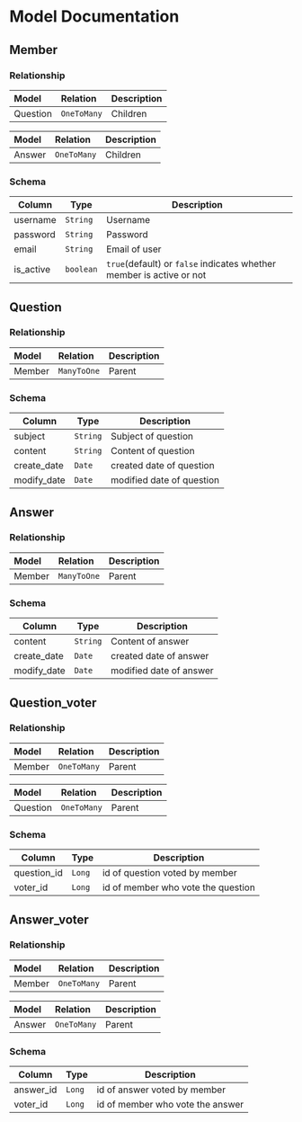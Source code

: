 Model Documentation
===================

Member
----

### Relationship

| Model    | Relation   | Description |
|:---------|:-----------|:------------|
| Question | `OneToMany` | Children   |

| Model    | Relation   | Description |
|:---------|:-----------|:------------|
| Answer   | `OneToMany`| Children    |


### Schema

| Column    | Type       | Description                                                         |
|-----------|------------|---------------------------------------------------------------------|
| username  | `String`   | Username                                                            |
| password  | `String`   | Password                                                            |
| email     | `String`   | Email of user                                                       |
| is_active | `boolean`  | `true`(default) or `false` indicates whether member is active or not|

Question
--------

### Relationship

| Model | Relation   | Description |
|:------|:-----------|:------------|
| Member| `ManyToOne`| Parent      |

### Schema

| Column      | Type          | Description                   |
|-------------|---------------|-------------------------------|
| subject     | `String`      | Subject of question           |
| content     | `String`      | Content of question           |
| create_date | `Date`        | created date of question      |
| modify_date | `Date`        | modified date of question     |

Answer
----

### Relationship

| Model | Relation   | Description |
|:------|:-----------|:------------|
| Member| `ManyToOne`| Parent      |


### Schema

| Column      | Type          | Description                   |
|-------------|---------------|-------------------------------|
| content     | `String`      | Content of answer             |
| create_date | `Date`        | created date of answer        |
| modify_date | `Date`        | modified date of answer       |

Question_voter
----

### Relationship

| Model | Relation    | Description |
|:------|:------------|:------------|
| Member| `OneToMany` | Parent      |  

| Model   | Relation    | Description |
|:--------|:------------|:------------|
| Question| `OneToMany` | Parent      |


### Schema

| Column      | Type          | Description                           |
|-------------|---------------|---------------------------------------|
| question_id | `Long`        | id of question voted by member        |
| voter_id    | `Long`        | id of member who vote the question    |


Answer_voter
----

### Relationship

| Model | Relation    | Description |
|:------|:------------|:------------|
| Member| `OneToMany` | Parent      |  

| Model   | Relation    | Description |
|:--------|:------------|:------------|
| Answer  | `OneToMany` | Parent      |


### Schema

| Column      | Type          | Description                           |
|-------------|---------------|---------------------------------------|
| answer_id   | `Long`        | id of answer voted by member          |
| voter_id    | `Long`        | id of member who vote the answer      |

